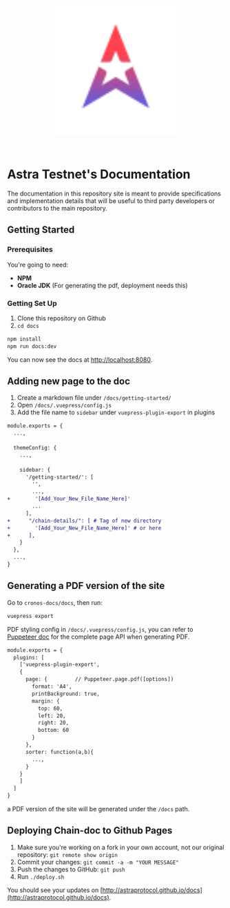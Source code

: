 <br />
<p align="center">
  <img src="./docs/.vuepress/public/astra.svg" alt="Astra Logo" width="300">
</p>
<br />



# Astra Testnet's Documentation

The documentation in this repository site is meant to provide specifications and implementation details that will be useful to third party developers or contributors to the main repository.

## Getting Started

### Prerequisites

You're going to need:

- **NPM**
- **Oracle JDK** (For generating the pdf, deployment needs this)

### Getting Set Up

1. Clone this repository on Github
3. `cd docs`

```bash
npm install
npm run docs:dev
```

You can now see the docs at [http://localhost:8080](http://localhost:8080).

## Adding new page to the doc

1. Create a markdown file under `/docs/getting-started/`
2. Open `/docs/.vuepress/config.js`
3. Add the file name to `sidebar` under `vuepress-plugin-export` in plugins

``` diff
module.exports = {
  ...,

  themeConfig: {
    ...,

    sidebar: {
      '/getting-started/': [
        '',
        ...,
+        '[Add_Your_New_File_Name_Here]'
        ...
      ],
+      "/chain-details/": [ # Tag of new directory
+        '[Add_Your_New_File_Name_Here]' # or here
+      ],
    }
  },
  ...,
}
```

## Generating a PDF version of the site

Go to ``cronos-docs/docs``, then run:

```bash
vuepress export
```

PDF styling config in `/docs/.vuepress/config.js`, you can refer to [Puppeteer doc](https://pptr.dev/#?product=Puppeteer&version=v2.1.0&show=api-pagepdfoptions) for the complete page API when generating PDF.

``` diff
module.exports = {
  plugins: [
    ['vuepress-plugin-export',
    {
      page: {         // Puppeteer.page.pdf([options])
        format: 'A4',
        printBackground: true,
        margin: {
          top: 60,
          left: 20,
          right: 20,
          bottom: 60
        }
      },
      sorter: function(a,b){
        ...,
      }
    }
    ]
  ]
}
```

a PDF version of the site will be generated under the ``/docs`` path.

## Deploying Chain-doc to Github Pages

1. Make sure you're working on a fork in your own account, not our original repository: `git remote show origin`
2. Commit your changes: `git commit -a -m "YOUR MESSAGE"`
3. Push the changes to GitHub: `git push`
4. Run `./deploy.sh`

You should see your updates on [http://astraprotocol.github.io/docs](http://astraprotocol.github.io/docs).